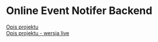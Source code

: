 # Online Event Notifer Backend

[Opis projektu](opis_projektu.pdf)  
[Opis projektu - wersja live](https://docs.google.com/document/d/e/2PACX-1vQI29314KZTJYN5qSilrXtZFFLIcuWkgra0eNlD6V-hwvqYt2PKqJcDov-vkGpqRMa9XuH7oqCdsUxU/pub)